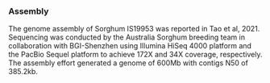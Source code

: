 ### Assembly
The genome assembly of Sorghum IS19953 was reported in Tao et al, 2021. Sequencing was conducted by the Australia Sorghum breeding team in collaboration with BGI-Shenzhen using Illumina HiSeq 4000 platform and the PacBio Sequel platform to achieve 172X and 34X coverage, respectively. The assembly effort generated a genome of 600Mb with contigs N50 of 385.2kb.
